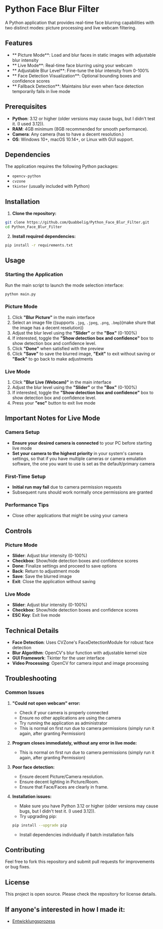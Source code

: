#  Python Face Blur Filter

A Python application that provides real-time face blurring capabilities with two distinct modes: picture processing and live webcam filtering.

##  Features

- ** Picture Mode**: Load and blur faces in static images with adjustable blur intensity
- ** Live Mode**: Real-time face blurring using your webcam
- ** Adjustable Blur Level**: Fine-tune the blur intensity from 0-100%
- ** Face Detection Visualization**: Optional bounding boxes and confidence scores
- ** Fallback Detection**: Maintains blur even when face detection temporarily fails in live mode

##  Prerequisites

- **Python**: 3.12 or higher (older versions may cause bugs, but I didn't test it. (I used 3.12)).
- **RAM**: 4GB minimum (8GB recommended for smooth performance).
- **Camera**: Any camera (has to have a decent resolution.)
- **OS**: Windows 10+, macOS 10.14+, or Linux with GUI support.

## Dependencies

The application requires the following Python packages:
- `opencv-python`
- `cvzone`
- `tkinter` (usually included with Python)

##  Installation

1. **Clone the repository:**
```bash
git clone https://github.com/Quabbelig/Python_Face_Blur_Filter.git
cd Python_Face_Blur_Filter
```

2. **Install required dependencies:**
```bash
pip install -r requirements.txt
```

##  Usage

### Starting the Application

Run the main script to launch the mode selection interface:

```bash
python main.py
```

### Picture Mode

1. Click **"Blur Picture"** in the main interface
2. Select an image file ((supports `.jpg`, `.jpeg`, `.png`, `.bmp`)(make shure that the image has a decent reselution))
3. Adjust the blur level using the **"Slider"** or the **"Box"** (0-100%)
4. If interested, toggle the **"Show detection box and confidence"** box to show detection box and confidence level.
5. Click **"Done"** when satisfied with the preview
6. Click **"Save"** to save the blurred image, **"Exit"** to exit without saving or **"Back"** to go back to make adjustments

### Live Mode

1. Click **"Blur Live (Webcam)"** in the main interface
3. Adjust the blur level using the **"Slider"** or the **"Box"** (0-100%)
4. If interested, toggle the **"Show detection box and confidence"** box to show detection box and confidence level.
5. Press your **"esc"** button to exit live mode

## Important Notes for Live Mode

### Camera Setup
- **Ensure your desired camera is connected** to your PC before starting live mode
- **Set your camera to the highest priority** in your system's camera settings, so that if you have multiple cameras or camera emulation software, the one you want to use is set as the default/primary camera

### First-Time Setup
- **Initial run may fail** due to camera permission requests
- Subsequent runs should work normally once permissions are granted

### Performance Tips
- Close other applications that might be using your camera

## Controls

### Picture Mode
- **Slider**: Adjust blur intensity (0-100%)
- **Checkbox**: Show/hide detection boxes and confidence scores
- **Done**: Finalize settings and proceed to save options
- **Back**: Return to adjustment mode
- **Save**: Save the blurred image
- **Exit**: Close the application without saving

### Live Mode
- **Slider**: Adjust blur intensity (0-100%)
- **Checkbox**: Show/hide detection boxes and confidence scores
- **ESC Key**: Exit live mode

## Technical Details

- **Face Detection**: Uses CVZone's FaceDetectionModule for robust face detection
- **Blur Algorithm**: OpenCV's blur function with adjustable kernel size
- **GUI Framework**: Tkinter for the user interface
- **Video Processing**: OpenCV for camera input and image processing

## Troubleshooting

### Common Issues

1. **"Could not open webcam" error:**
   - Check if your camera is properly connected
   - Ensure no other applications are using the camera
   - Try running the application as administrator
   - This is normal on first run due to camera permissions (simply run it again, after granting Permission)

2. **Program closes immediately, without any error in live mode:**
   - This is normal on first run due to camera permissions (simply run it again, after granting Permission)

3. **Poor face detection:**
   - Ensure decent Picture/Camera resolution.
   - Ensure decent lighting in Picture/Room.
   - Ensure that Face/Faces are clearly in frame.

5. **Installation issues:**
   - Make sure you have Python 3.12 or higher (older versions may cause bugs, but I didn't test it. (I used 3.12)).
   - Try upgrading pip:
   ```bash
   pip install --upgrade pip
   ```
   - Install dependencies individually if batch installation fails

## Contributing

Feel free to fork this repository and submit pull requests for improvements or bug fixes.

## License

This project is open source. Please check the repository for license details.

## If anyone's interested in how I made it:

- [Entwicklungsprozess](./Entwicklungsprozess.md)
